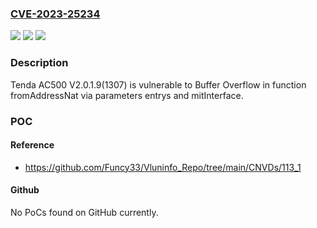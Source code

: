 ### [CVE-2023-25234](https://cve.mitre.org/cgi-bin/cvename.cgi?name=CVE-2023-25234)
![](https://img.shields.io/static/v1?label=Product&message=n%2Fa&color=blue)
![](https://img.shields.io/static/v1?label=Version&message=n%2Fa&color=blue)
![](https://img.shields.io/static/v1?label=Vulnerability&message=n%2Fa&color=brighgreen)

### Description

Tenda AC500 V2.0.1.9(1307) is vulnerable to Buffer Overflow in function fromAddressNat via parameters entrys and mitInterface.

### POC

#### Reference
- https://github.com/Funcy33/Vluninfo_Repo/tree/main/CNVDs/113_1

#### Github
No PoCs found on GitHub currently.

